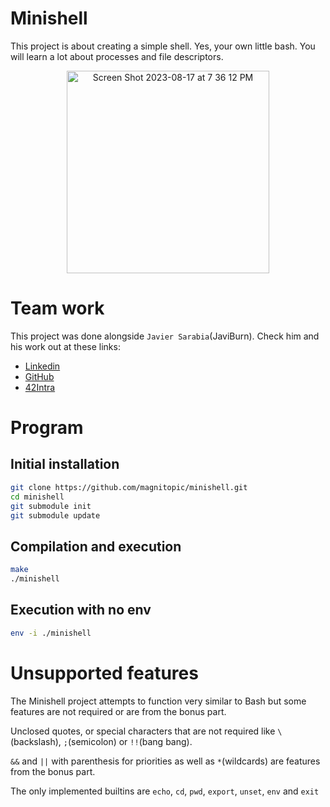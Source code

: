 # Minishell

This project is about creating a simple shell.
Yes, your own little bash.
You will learn a lot about processes and file descriptors.

<div align="center">
  <img width="324" alt="Screen Shot 2023-08-17 at 7 36 12 PM" src="https://github.com/magnitopic/minishell/assets/21156058/c24b7b53-724a-441e-bcb0-efebabc36b1c">
</div>

# Team work

This project was done alongside `Javier Sarabia`(JaviBurn).
Check him and his work out at these links:

-  [Linkedin](https://www.linkedin.com/in/javier-sarabia-224580195)
-  [GitHub](https://github.com/javiburn)
-  [42Intra](https://profile.intra.42.fr/users/jsarabia)

# Program

## Initial installation

```bash
git clone https://github.com/magnitopic/minishell.git
cd minishell
git submodule init
git submodule update
```
## Compilation and execution

```bash
make
./minishell
```

## Execution with no env

```bash
env -i ./minishell
```

# Unsupported features

The Minishell project attempts to function very similar to Bash but some features are not required or are from the bonus part.

Unclosed quotes, or special characters that are not required like `\`(backslash), `;`(semicolon) or `!!`(bang bang).

`&&` and `||` with parenthesis for priorities as well as `*`(wildcards) are features from the bonus part.

The only implemented builtins are `echo`, `cd`, `pwd`, `export`, `unset`, `env` and `exit`
